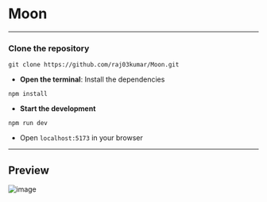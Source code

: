 # Moon
---
### Clone the repository
```
git clone https://github.com/raj03kumar/Moon.git
```
- **Open the terminal**: Install the dependencies
```
npm install
```
- **Start the development**
```
npm run dev
```
- Open ```localhost:5173``` in your browser
---
## Preview
![image](https://github.com/raj03kumar/Moon/assets/92293392/960449d6-e597-4985-874d-d0f4dbbd0215)
